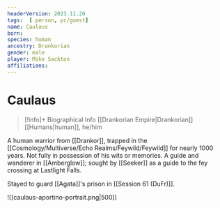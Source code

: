 ```yaml
---
headerVersion: 2023.11.20
tags:  [ person, pc/guest]
name: Caulaus
born: 
species: human
ancestry: Drankorian
gender: male
player: Mike Sackton
affiliations:
---
```

# Caulaus
>[!info]+ Biographical Info
> [[Drankorian Empire|Drankorian]] [[Humans|human]], he/him

A human warrior from [[Drankor]], trapped in the [[Cosmology/Multiverse/Echo Realms/Feywild/Feywild]] for nearly 1000 years. Not fully in possession of his wits or memories. A guide and wanderer in [[Amberglow]]; sought by [[Seeker]] as a guide to the fey crossing at Lastlight Falls. 

Stayed to guard [[Agata]]'s prison in [[Session 61 (DuFr)]].


![[caulaus-aportino-portrait.png|500]]